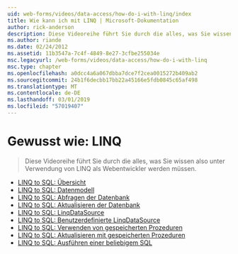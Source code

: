 ```yaml
---
uid: web-forms/videos/data-access/how-do-i-with-linq/index
title: Wie kann ich mit LINQ | Microsoft-Dokumentation
author: rick-anderson
description: Diese Videoreihe führt Sie durch die alles, was Sie wissen also unter Verwendung von LINQ als Webentwickler werden müssen.
ms.author: riande
ms.date: 02/24/2012
ms.assetid: 11b3547a-7c4f-4849-8e27-3cfbe255034e
msc.legacyurl: /web-forms/videos/data-access/how-do-i-with-linq
msc.type: chapter
ms.openlocfilehash: a0dcc4a6a067dbba7dce7f2cea0015272b409ab2
ms.sourcegitcommit: 24b1f6decbb17bb22a45166e5fdb0845c65af498
ms.translationtype: MT
ms.contentlocale: de-DE
ms.lasthandoff: 03/01/2019
ms.locfileid: "57019407"
---
```

<a name="how-do-i-with-linq"></a>Gewusst wie: LINQ
====================
> Diese Videoreihe führt Sie durch die alles, was Sie wissen also unter Verwendung von LINQ als Webentwickler werden müssen.


- [LINQ to SQL: Übersicht](how-do-i-linq-to-sql-overview.md)
- [LINQ to SQL: Datenmodell](how-do-i-linq-to-sql-data-model.md)
- [LINQ to SQL: Abfragen der Datenbank](how-do-i-linq-to-sql-querying-the-database.md)
- [LINQ to SQL: Aktualisieren der Datenbank](how-do-i-linq-to-sql-updating-the-database.md)
- [LINQ to SQL: LinqDataSource](how-do-i-linq-to-sql-linqdatasource.md)
- [LINQ to SQL: Benutzerdefinierte LinqDataSource](how-do-i-linq-to-sql-custom-linqdatasource.md)
- [LINQ to SQL: Verwenden von gespeicherten Prozeduren](how-do-i-linq-to-sql-using-stored-procedures.md)
- [LINQ to SQL: Aktualisieren mit gespeicherten Prozeduren](how-do-i-linq-to-sql-updating-with-stored-procedures.md)
- [LINQ to SQL: Ausführen einer beliebigem SQL](how-do-i-linq-to-sql-executing-arbitrary-sql.md)
